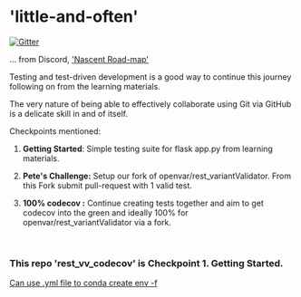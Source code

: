 # 'little-and-often'

[![Gitter](https://badges.gitter.im/repo.svg)](https://app.gitter.im/#/room/!fopQaELIbMGIwdwYRu:gitter.im)
<!-- https://github.com/DAVFoundation/api_doc/issues/6 -->

... from Discord, ['Nascent Road-map'](https://discord.com/channels/1258378561648197643/1258378561648197646/threads/1261313288411676672)


Testing and test-driven development is a good way to continue this journey following on from the learning materials.  

The very nature of being able to effectively collaborate using Git via GitHub is a delicate skill in and of itself.  

Checkpoints mentioned:
1) **Getting Started**: Simple testing suite for flask app.py from learning materials.

2)  **Pete's Challenge:** Setup our fork of openvar/rest_variantValidator.  From this Fork submit pull-request with 1 valid test. 

3) **100% codecov :** Continue creating tests together and aim to  get codecov into the green and ideally 100% for openvar/rest_variantValidator via a fork. 

<br>


### This repo 'rest_vv_codecov' is Checkpoint 1. Getting Started.


[Can use .yml file to conda create env -f <filename>](https://docs.conda.io/projects/conda/en/latest/commands/env/create.html)

